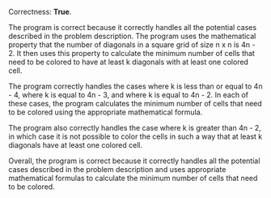 Correctness: **True**.

The program is correct because it correctly handles all the potential cases described in the problem description. The program uses the mathematical property that the number of diagonals in a square grid of size n x n is 4n - 2. It then uses this property to calculate the minimum number of cells that need to be colored to have at least k diagonals with at least one colored cell.

The program correctly handles the cases where k is less than or equal to 4n - 4, where k is equal to 4n - 3, and where k is equal to 4n - 2. In each of these cases, the program calculates the minimum number of cells that need to be colored using the appropriate mathematical formula.

The program also correctly handles the case where k is greater than 4n - 2, in which case it is not possible to color the cells in such a way that at least k diagonals have at least one colored cell.

Overall, the program is correct because it correctly handles all the potential cases described in the problem description and uses appropriate mathematical formulas to calculate the minimum number of cells that need to be colored.